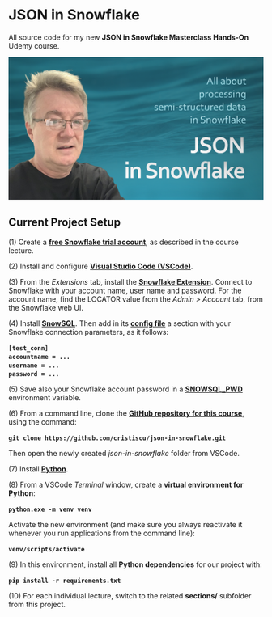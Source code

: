 # JSON in Snowflake

All source code for my new **JSON in Snowflake Masterclass Hands-On** Udemy course.

[![Promo Clip](.images/logo.png)](https://youtu.be/H4oT7P6vmKk)

## Current Project Setup

(1) Create a [**free Snowflake trial account**](https://signul.snowflake.com/), as described in the course lecture.  

(2) Install and configure [**Visual Studio Code (VSCode)**](https://code.visualstudio.com/).  

(3) From the *Extensions* tab, install the [**Snowflake Extension**](https://docs.snowflake.com/en/user-guide/vscode-ext). Connect to Snowflake with your account name, user name and password. For the account name, find the LOCATOR value from the *Admin > Account* tab, from the Snowflake web UI. 

(4) Install [**SnowSQL**](https://docs.snowflake.com/en/user-guide/snowsql-install-config). Then add in its [**config file**](https://docs.snowflake.com/en/user-guide/snowsql-config#about-the-snowsql-config-file) a section with your Snowflake connection parameters, as it follows:  

**`[test_conn]`**  
**`accountname = ...`**  
**`username = ...`**  
**`password = ...`**  

(5) Save also your Snowflake account password in a [**SNOWSQL_PWD**](https://docs.snowflake.com/en/user-guide/snowsql-start#specifying-passwords-when-connecting) environment variable.  

(6) From a command line, clone the [**GitHub repository for this course**](https://github.com/cristiscu/json-in-snowflake), using the command:  

**`git clone https://github.com/cristiscu/json-in-snowflake.git`**  

Then open the newly created *json-in-snowflake* folder from VSCode.

(7) Install [**Python**](https://www.python.org/downloads/).  

(8) From a VSCode *Terminal* window, create a **virtual environment for Python**:  

**`python.exe -m venv venv`**  

Activate the new environment (and make sure you always reactivate it whenever you run applications from the command line):  

**`venv/scripts/activate`**  

(9) In this environment, install all **Python dependencies** for our project with:  

**`pip install -r requirements.txt`**  

(10) For each individual lecture, switch to the related **sections/** subfolder from this project.  
